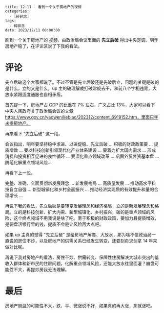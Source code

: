 ```shell
title: 12.11 - 看到一个关于房地产的视频
categories: 
  - [碎碎念]
tags:
  - 碎碎念
date: 2023/12/11 00:00:00
```

刷到一个关于房地产的 [视频](https://www.bilibili.com/video/BV1BN41157S5)，由政治局会议里面的 **先立后破** 得出中央定调、明年房地产稳了，在评论区说了下我的看法。

# 评论

先立后破这个大家都说了。不过不管是先立后破还是先破后立，问题的关键是破的是什么，立的又是什么，up 主的破理解成打破常规去干，和前八个字相违背，大放水紧跟适度通胀也自相矛盾。

首先提一下，房地产占 GDP 的比重在 7% 左右，广义占比 13%，大家可以看下中央人民政府关于政治局会议的文章 https://www.gov.cn/yaowen/liebiao/202312/content_6919152.htm，里面只字未提房地产。

再来看下 “先立后破” 这一段。

会议指出，明年要坚持稳中求进、以进促稳、先立后破 ... 积极的财政政策要 ... 提质增效 ... 要以科技创新引领现代化产业体系建设 ... 要着力扩大国内需求 ... 形成消费和投资相互促进的良性循环 ... 要深化重点领域改革 ...  巩固外贸外资基本盘 ... 防范化解重点领域风险...

再看下上一段。

完整、准确、全面贯彻新发展理念 ... 新发展格局 ... 高质量发展 ... 推动高水平科技自立自强 ... 新型城镇化和乡村全面振兴 ... 推动经济实现质的有效提升和量的合理增长 ...

再说下我的看法，先立后破是要转变发展理念和经济格局，立的是新发展理念和格局。立的是科技创新、扩大内需、新型城镇化、乡村振兴，破的是重点领域的风险，这个终点领域不用我说是啥了吧。至于积极的财政政策，要加力且提质增效，是要盘活银行里的钱，提质不会是让风险再大点吧。

如果 up 主真的觉得 "先立后破" 是给房地产解套、大放水，那为啥不信政治局一直说的房住不炒，以及房地产的供需关系已经发生转变，还要刻舟求剑拿 14 年来做对比呢。

再说下我对房地产的看法，房住不炒、供需转变、保障性住房解决大城市突出的低收入群体和新市民的住房问题，化解重点领域风险，还能大放水往里面灌？崩盘可能性不大，再提炒房我无法理解。

# 最后

房地产崩盘的可能性不大，跌、平、微涨说不好，如果真的再大涨，那就涨吧。